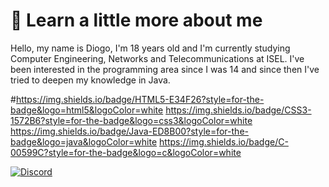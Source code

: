 # 👋 Learn a little more about me
Hello, my name is Diogo, I'm 18 years old and I'm currently studying Computer Engineering, Networks and Telecommunications at ISEL.
I've been interested in the programming area since I was 14 and since then I've tried to deepen my knowledge in Java.

#https://img.shields.io/badge/HTML5-E34F26?style=for-the-badge&logo=html5&logoColor=white https://img.shields.io/badge/CSS3-1572B6?style=for-the-badge&logo=css3&logoColor=white https://img.shields.io/badge/Java-ED8B00?style=for-the-badge&logo=java&logoColor=white https://img.shields.io/badge/C-00599C?style=for-the-badge&logo=c&logoColor=white

[![Discord](https://img.shields.io/badge/Discord-7289DA?style=for-the-badge&logo=discord&logoColor=white)](https://discord.com/users/261565675372281856)

<!---
diogodelima/diogodelima is a ✨ special ✨ repository because its README.md (this file) appears on your GitHub profile.
You can click the Preview link to take a look at your changes.
--->
